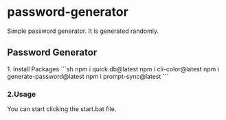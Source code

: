 # password-generator
Simple password generator.
It is generated randomly.


<h2>
 Password Generator
  </h2>
 1. Install Packages
 ```sh
   npm i quick.db@latest
   npm i cli-color@latest
   npm i generate-password@latest
   npm i prompt-sync@latest
   ```
 <h3>2.Usage</h3>
You can start clicking the start.bat file.

